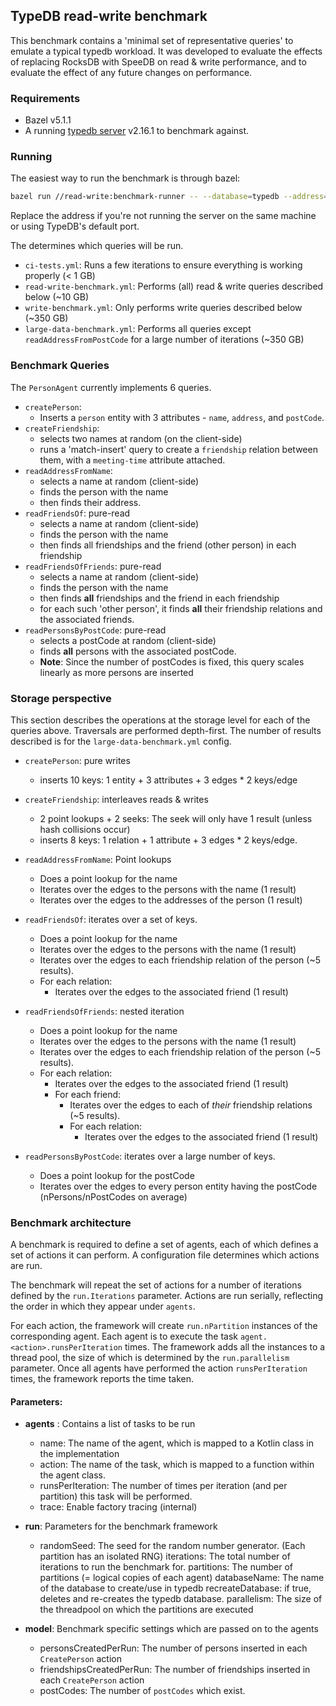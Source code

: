 ## TypeDB read-write benchmark
This benchmark contains a 'minimal set of representative queries' to emulate a typical typedb workload.
It was developed to evaluate the effects of replacing RocksDB with SpeeDB on read & write performance,
and to evaluate the effect of any future changes on performance.
### Requirements 
* Bazel v5.1.1
* A running [typedb server](https://github.com/vaticle/typedb) v2.16.1 to benchmark against.

### Running
The easiest way to run the benchmark is through bazel:

```bash
bazel run //read-write:benchmark-runner -- --database=typedb --address=127.0.0.1:1729 --config=read-write/config/<config-file>.yml
```

Replace the address if you're not running the server on the same machine or using TypeDB's default port. 

The <config-file> determines which queries will be run.
* `ci-tests.yml`: Runs a few iterations to ensure everything is working properly (< 1 GB)
* `read-write-benchmark.yml`: Performs (all) read & write queries described below (~10 GB)
* `write-benchmark.yml`: Only performs write queries described below (~350 GB)
* `large-data-benchmark.yml`: Performs all queries except `readAddressFromPostCode` for a large number of iterations (~350 GB)

### Benchmark Queries

The `PersonAgent` currently implements 6 queries.
* `createPerson`:
  * Inserts a `person` entity with 3 attributes - `name`, `address`, and `postCode`.
* `createFriendship`:
  * selects two names at random (on the client-side)
  * runs a 'match-insert' query to create a `friendship` relation between them, with a `meeting-time` attribute attached.
* `readAddressFromName`: 
  * selects a name at random (client-side)
  * finds the person with the name
  * then finds their address. 
* `readFriendsOf`: pure-read
  * selects a name at random (client-side)
  * finds the person with the name
  * then finds all friendships and the friend (other person) in each friendship
* `readFriendsOfFriends`: pure-read
  * selects a name at random (client-side)
  * finds the person with the name
  * then finds __all__ friendships and the friend in each friendship
  * for each such 'other person', it finds __all__ their friendship relations and the associated friends. 
* `readPersonsByPostCode`: pure-read
  * selects a postCode at random (client-side)
  * finds __all__ persons with the associated postCode.
  * __Note__: Since the number of postCodes is fixed, this query scales linearly as more persons are inserted

### Storage perspective
This section describes the operations at the storage level for each of the queries above.
Traversals are performed depth-first. The number of results described is for the `large-data-benchmark.yml` config.

* `createPerson`: pure writes
    * inserts 10 keys: 1 entity + 3 attributes + 3 edges * 2 keys/edge 
* `createFriendship`: interleaves reads & writes 
  * 2 point lookups + 2 seeks: The seek will only have 1 result (unless hash collisions occur)
  * inserts 8 keys: 1 relation + 1 attribute + 3 edges * 2 keys/edge.
* `readAddressFromName`: Point lookups
  * Does a point lookup for the name
  * Iterates over the edges to the persons with the name (1 result)
  * Iterates over the edges to the addresses of the person (1 result)
* `readFriendsOf`: iterates over a set of keys.
  * Does a point lookup for the name
  *  Iterates over the edges to the persons with the name (1 result)
  *  Iterates over the edges to each friendship relation of the person (~5 results).
  * For each relation:
    *  Iterates over the edges to the associated friend (1 result)
* `readFriendsOfFriends`: nested iteration
  * Does a point lookup for the name
  * Iterates over the edges to the persons with the name (1 result)
  * Iterates over the edges to each friendship relation of the person (~5 results).
  * For each relation:
    * Iterates over the edges to the associated friend (1 result)
    * For each friend:
      * Iterates over the edges to each of _their_ friendship relations (~5 results).
      * For each relation:
        * Iterates over the edges to the associated friend (1 result)

* `readPersonsByPostCode`: iterates over a large number of keys.
  * Does a point lookup for the postCode
  * Iterates over the edges to every person entity having the postCode (nPersons/nPostCodes on average)

### Benchmark architecture
A benchmark is required to define a set of agents, each of which defines a set of actions it can perform.
A configuration file determines which actions are run.

The benchmark will repeat the set of actions for a number of iterations defined by the `run.Iterations` parameter.
Actions are run serially, reflecting the order in which they appear under `agents`.

For each action, the framework will create `run.nPartition` instances of the corresponding agent. Each agent is to execute the task `agent.<action>.runsPerIteration` times.
The framework adds all the instances to a thread pool, the size of which is determined by the `run.parallelism` parameter.
Once all agents have performed the action `runsPerIteration` times, the framework reports the time taken.

#### Parameters:
* **agents** : Contains a list of tasks to be run
  - name: The name of the agent, which is mapped to a Kotlin class in the implementation
  - action: The name of the task, which is mapped to a function within the agent class.
  - runsPerIteration: The number of times per iteration (and per partition) this task will be performed.
  - trace: Enable factory tracing (internal) 

* **run**: Parameters for the benchmark framework
  - randomSeed: The seed for the random number generator. (Each partition has an isolated RNG)
    iterations: The total number of iterations to run the benchmark for. 
    partitions: The number of partitions (= logical copies of each agent)
    databaseName: The name of the database to create/use in typedb
    recreateDatabase: if true, deletes and re-creates the typedb database.
    parallelism: The size of the threadpool on which the partitions are executed

* **model**: Benchmark specific settings which are passed on to the agents
  * personsCreatedPerRun: The number of persons inserted in each `CreatePerson` action
  * friendshipsCreatedPerRun: The number of friendships inserted in each `CreatePerson` action
  * postCodes: The number of `postCodes` which exist.
